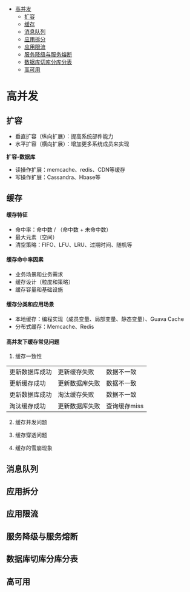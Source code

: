 <!-- GFM-TOC -->
* [高并发](#高并发)
    * [扩容](#扩容)
    * [缓存](#缓存)
    * [消息队列](#消息队列)
    * [应用拆分](#应用拆分)
    * [应用限流](#应用限流)
    * [服务降级与服务熔断](#服务降级与服务熔断)
    * [数据库切库分库分表](#数据库切库分库分表)
    * [高可用](#高可用)
<!-- GFM-TOC -->

# 高并发

## 扩容

- 垂直扩容（纵向扩展）：提高系统部件能力
- 水平扩容（横向扩展）：增加更多系统成员来实现

**扩容-数据库**
- 读操作扩展：memcache、redis、CDN等缓存
- 写操作扩展：Cassandra、Hbase等

## 缓存

#### 缓存特征
- 命中率：命中数 / （命中数 + 未命中数）
- 最大元素（空间）
- 清空策略：FIFO、LFU、LRU、过期时间、随机等

#### 缓存命中率因素
- 业务场景和业务需求
- 缓存设计（粒度和策略）
- 缓存容量和基础设施

#### 缓存分类和应用场景
- 本地缓存：编程实现（成员变量、局部变量、静态变量）、Guava Cache
- 分布式缓存：Memcache、Redis

#### 高并发下缓存常见问题

1. 缓存一致性

||||
|-|-|-|
|更新数据库成功|更新缓存失败|数据不一致|
|更新缓存成功|更新数据库失败|数据不一致|
|更新数据库成功|淘汰缓存失败|数据不一致|
|淘汰缓存成功|更新数据库失败|查询缓存miss|

2. 缓存并发问题

3. 缓存穿透问题

4. 缓存的雪崩现象

## 消息队列


## 应用拆分


## 应用限流


## 服务降级与服务熔断


## 数据库切库分库分表


## 高可用